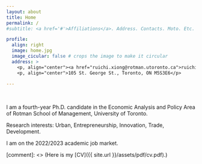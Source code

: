 ```yaml
---
layout: about
title: Home
permalink: /
#subtitle: <a href='#'>Affiliations</a>. Address. Contacts. Moto. Etc.

profile:
  align: right
  image: home.jpg
  image_cicular: false # crops the image to make it circular
  address: >
    <p, align="center"><a href="ruichi.xiong@rotman.utoronto.ca">ruichi.xiong@rotman.utoronto.ca</a> </p>
    <p, align="center">105 St. George St., Toronto, ON M5S3E6</p>
    
---
```


<p>&nbsp;</p>

I am a fourth-year Ph.D. candidate in the Economic Analysis and Policy Area of Rotman School of Management, University of Toronto.

Research interests: Urban, Entrepreneurship, Innovation, Trade, Development.

I am on the 2022/2023 academic job market.

[comment]: <> (Here is my [CV]({{ site.url }}/assets/pdf/cv.pdf).)
